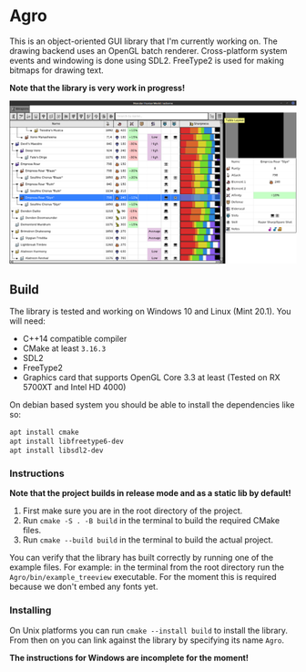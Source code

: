 # Agro
This is an object-oriented GUI library that I'm currently working on.
The drawing backend uses an OpenGL batch renderer.
Cross-platform system events and windowing is done using SDL2.
FreeType2 is used for making bitmaps for drawing text.

**Note that the library is very work in progress!**

![screenshot](images/screenshot_mhwi_db.png)

## Build
The library is tested and working on Windows 10 and Linux (Mint 20.1).
You will need:
* C++14 compatible compiler
* CMake at least `3.16.3`
* SDL2
* FreeType2
* Graphics card that supports OpenGL Core 3.3 at least (Tested on RX 5700XT and Intel HD 4000)

On debian based system you should be able to install the dependencies like so:
```
apt install cmake
apt install libfreetype6-dev
apt install libsdl2-dev
```

### Instructions
**Note that the project builds in release mode and as a static lib by default!**
1. First make sure you are in the root directory of the project.
2. Run `cmake -S . -B build` in the terminal to build the required CMake files.
3. Run `cmake --build build` in the terminal to build the actual project.

You can verify that the library has built correctly by running one of the example files.
For example: in the terminal from the root directory run the `Agro/bin/example_treeview` executable.
For the moment this is required because we don't embed any fonts yet.

### Installing
On Unix platforms you can run `cmake --install build` to install the library.
From then on you can link against the library by specifying its name `Agro`.

**The instructions for Windows are incomplete for the moment!**
